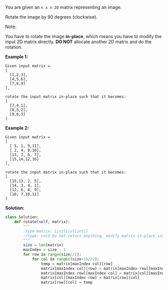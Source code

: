 You are given an `n x n 2D` matrix representing an image.

Rotate the image by 90 degrees (clockwise).

Note:

You have to rotate the image __in-place__, which means you have to modify the input 2D matrix directly. **DO NOT** allocate another 2D matrix and do the rotation.

**Example 1:**
```
Given input matrix = 
[
  [1,2,3],
  [4,5,6],
  [7,8,9]
],

rotate the input matrix in-place such that it becomes:
[
  [7,4,1],
  [8,5,2],
  [9,6,3]
]
```
**Example 2:**
```
Given input matrix =
[
  [ 5, 1, 9,11],
  [ 2, 4, 8,10],
  [13, 3, 6, 7],
  [15,14,12,16]
], 

rotate the input matrix in-place such that it becomes:
[
  [15,13, 2, 5],
  [14, 3, 4, 1],
  [12, 6, 8, 9],
  [16, 7,10,11]
]
```
**Solution:**
```python
class Solution:
    def rotate(self, matrix):
        """
        :type matrix: List[List[int]]
        :rtype: void Do not return anything, modify matrix in-place instead.
        """
        size = len(matrix)
        maxIndex = size - 1
        for row in range(size//2):
            for col in range((size+1)//2):
                temp = matrix[maxIndex-col][row]
                matrix[maxIndex-col][row] = matrix[maxIndex-row][maxIndex-col]
                matrix[maxIndex-row][maxIndex-col] = matrix[col][maxIndex-row]
                matrix[col][maxIndex-row] = matrix[row][col]
                matrix[row][col] = temp
```
